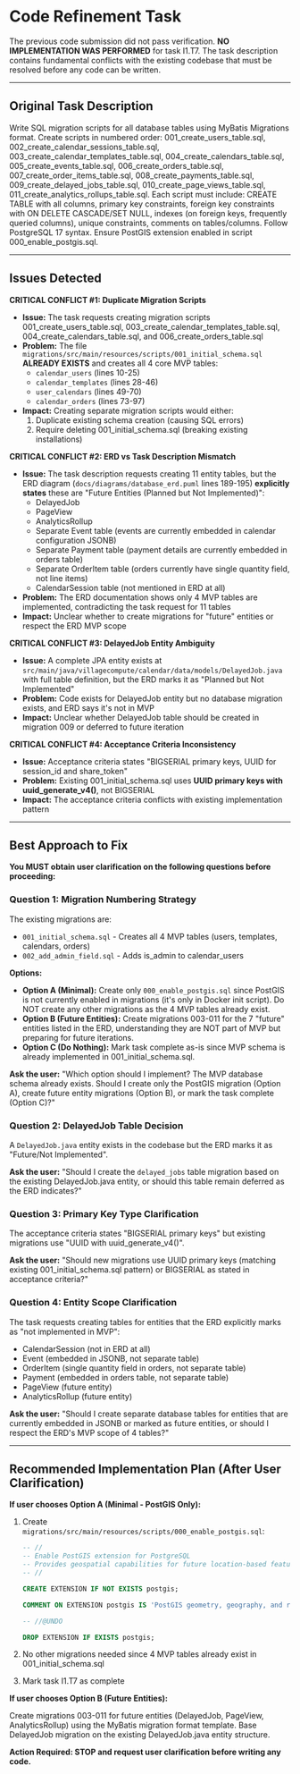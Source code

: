# Code Refinement Task

The previous code submission did not pass verification. **NO IMPLEMENTATION WAS PERFORMED** for task I1.T7. The task description contains fundamental conflicts with the existing codebase that must be resolved before any code can be written.

---

## Original Task Description

Write SQL migration scripts for all database tables using MyBatis Migrations format. Create scripts in numbered order: 001_create_users_table.sql, 002_create_calendar_sessions_table.sql, 003_create_calendar_templates_table.sql, 004_create_calendars_table.sql, 005_create_events_table.sql, 006_create_orders_table.sql, 007_create_order_items_table.sql, 008_create_payments_table.sql, 009_create_delayed_jobs_table.sql, 010_create_page_views_table.sql, 011_create_analytics_rollups_table.sql. Each script must include: CREATE TABLE with all columns, primary key constraints, foreign key constraints with ON DELETE CASCADE/SET NULL, indexes (on foreign keys, frequently queried columns), unique constraints, comments on tables/columns. Follow PostgreSQL 17 syntax. Ensure PostGIS extension enabled in script 000_enable_postgis.sql.

---

## Issues Detected

**CRITICAL CONFLICT #1: Duplicate Migration Scripts**

*   **Issue:** The task requests creating migration scripts 001_create_users_table.sql, 003_create_calendar_templates_table.sql, 004_create_calendars_table.sql, and 006_create_orders_table.sql
*   **Problem:** The file `migrations/src/main/resources/scripts/001_initial_schema.sql` **ALREADY EXISTS** and creates all 4 core MVP tables:
    - `calendar_users` (lines 10-25)
    - `calendar_templates` (lines 28-46)
    - `user_calendars` (lines 49-70)
    - `calendar_orders` (lines 73-97)
*   **Impact:** Creating separate migration scripts would either:
    1. Duplicate existing schema creation (causing SQL errors)
    2. Require deleting 001_initial_schema.sql (breaking existing installations)

**CRITICAL CONFLICT #2: ERD vs Task Description Mismatch**

*   **Issue:** The task description requests creating 11 entity tables, but the ERD diagram (`docs/diagrams/database_erd.puml` lines 189-195) **explicitly states** these are "Future Entities (Planned but Not Implemented)":
    - DelayedJob
    - PageView
    - AnalyticsRollup
    - Separate Event table (events are currently embedded in calendar configuration JSONB)
    - Separate Payment table (payment details are currently embedded in orders table)
    - Separate OrderItem table (orders currently have single quantity field, not line items)
    - CalendarSession table (not mentioned in ERD at all)
*   **Problem:** The ERD documentation shows only 4 MVP tables are implemented, contradicting the task request for 11 tables
*   **Impact:** Unclear whether to create migrations for "future" entities or respect the ERD MVP scope

**CRITICAL CONFLICT #3: DelayedJob Entity Ambiguity**

*   **Issue:** A complete JPA entity exists at `src/main/java/villagecompute/calendar/data/models/DelayedJob.java` with full table definition, but the ERD marks it as "Planned but Not Implemented"
*   **Problem:** Code exists for DelayedJob entity but no database migration exists, and ERD says it's not in MVP
*   **Impact:** Unclear whether DelayedJob table should be created in migration 009 or deferred to future iteration

**CRITICAL CONFLICT #4: Acceptance Criteria Inconsistency**

*   **Issue:** Acceptance criteria states "BIGSERIAL primary keys, UUID for session_id and share_token"
*   **Problem:** Existing 001_initial_schema.sql uses **UUID primary keys with uuid_generate_v4()**, not BIGSERIAL
*   **Impact:** The acceptance criteria conflicts with existing implementation pattern

---

## Best Approach to Fix

**You MUST obtain user clarification on the following questions before proceeding:**

### Question 1: Migration Numbering Strategy
The existing migrations are:
- `001_initial_schema.sql` - Creates all 4 MVP tables (users, templates, calendars, orders)
- `002_add_admin_field.sql` - Adds is_admin to calendar_users

**Options:**
- **Option A (Minimal):** Create only `000_enable_postgis.sql` since PostGIS is not currently enabled in migrations (it's only in Docker init script). Do NOT create any other migrations as the 4 MVP tables already exist.
- **Option B (Future Entities):** Create migrations 003-011 for the 7 "future" entities listed in the ERD, understanding they are NOT part of MVP but preparing for future iterations.
- **Option C (Do Nothing):** Mark task complete as-is since MVP schema is already implemented in 001_initial_schema.sql.

**Ask the user:** "Which option should I implement? The MVP database schema already exists. Should I create only the PostGIS migration (Option A), create future entity migrations (Option B), or mark the task complete (Option C)?"

### Question 2: DelayedJob Table Decision
A `DelayedJob.java` entity exists in the codebase but the ERD marks it as "Future/Not Implemented".

**Ask the user:** "Should I create the `delayed_jobs` table migration based on the existing DelayedJob.java entity, or should this table remain deferred as the ERD indicates?"

### Question 3: Primary Key Type Clarification
The acceptance criteria states "BIGSERIAL primary keys" but existing migrations use "UUID with uuid_generate_v4()".

**Ask the user:** "Should new migrations use UUID primary keys (matching existing 001_initial_schema.sql pattern) or BIGSERIAL as stated in acceptance criteria?"

### Question 4: Entity Scope Clarification
The task requests creating tables for entities that the ERD explicitly marks as "not implemented in MVP":
- CalendarSession (not in ERD at all)
- Event (embedded in JSONB, not separate table)
- OrderItem (single quantity field in orders, not separate table)
- Payment (embedded in orders table, not separate table)
- PageView (future entity)
- AnalyticsRollup (future entity)

**Ask the user:** "Should I create separate database tables for entities that are currently embedded in JSONB or marked as future entities, or should I respect the ERD's MVP scope of 4 tables?"

---

## Recommended Implementation Plan (After User Clarification)

**If user chooses Option A (Minimal - PostGIS Only):**

1. Create `migrations/src/main/resources/scripts/000_enable_postgis.sql`:
   ```sql
   -- //
   -- Enable PostGIS extension for PostgreSQL
   -- Provides geospatial capabilities for future location-based features
   -- //

   CREATE EXTENSION IF NOT EXISTS postgis;

   COMMENT ON EXTENSION postgis IS 'PostGIS geometry, geography, and raster spatial types and functions';

   -- //@UNDO

   DROP EXTENSION IF EXISTS postgis;
   ```

2. No other migrations needed since 4 MVP tables already exist in 001_initial_schema.sql
3. Mark task I1.T7 as complete

**If user chooses Option B (Future Entities):**

Create migrations 003-011 for future entities (DelayedJob, PageView, AnalyticsRollup) using the MyBatis migration format template. Base DelayedJob migration on the existing DelayedJob.java entity structure.

**Action Required: STOP and request user clarification before writing any code.**
